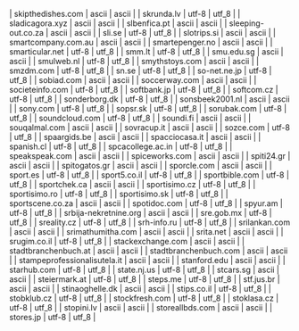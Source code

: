 | skipthedishes.com | ascii | ascii |
| skrunda.lv | utf-8 | utf_8 |
| sladicagora.xyz | ascii | ascii |
| slbenfica.pt | ascii | ascii |
| sleeping-out.co.za | ascii | ascii |
| sli.se | utf-8 | utf_8 |
| slotrips.si | ascii | ascii |
| smartcompany.com.au | ascii | ascii |
| smartepenger.no | ascii | ascii |
| smarticular.net | utf-8 | utf_8 |
| smm.lt | utf-8 | utf_8 |
| smu.edu.sg | ascii | ascii |
| smulweb.nl | utf-8 | utf_8 |
| smythstoys.com | ascii | ascii |
| smzdm.com | utf-8 | utf_8 |
| sn.se | utf-8 | utf_8 |
| so-net.ne.jp | utf-8 | utf_8 |
| sobiad.com | ascii | ascii |
| soccerway.com | ascii | ascii |
| societeinfo.com | utf-8 | utf_8 |
| softbank.jp | utf-8 | utf_8 |
| softcom.cz | utf-8 | utf_8 |
| sonderborg.dk | utf-8 | utf_8 |
| sonsbeek2001.nl | ascii | ascii |
| sony.com | utf-8 | utf_8 |
| sopsr.sk | utf-8 | utf_8 |
| sorubak.com | utf-8 | utf_8 |
| soundcloud.com | utf-8 | utf_8 |
| soundi.fi | ascii | ascii |
| souqalmal.com | ascii | ascii |
| sovracup.it | ascii | ascii |
| sozce.com | utf-8 | utf_8 |
| spaargids.be | ascii | ascii |
| spacciocasa.it | ascii | ascii |
| spanish.cl | utf-8 | utf_8 |
| spcacollege.ac.in | utf-8 | utf_8 |
| speakspeak.com | ascii | ascii |
| spiceworks.com | ascii | ascii |
| spiti24.gr | ascii | ascii |
| spitogatos.gr | ascii | ascii |
| sporcle.com | ascii | ascii |
| sport.es | utf-8 | utf_8 |
| sport5.co.il | utf-8 | utf_8 |
| sportbible.com | utf-8 | utf_8 |
| sportchek.ca | ascii | ascii |
| sportisimo.cz | utf-8 | utf_8 |
| sportisimo.ro | utf-8 | utf_8 |
| sportisimo.sk | utf-8 | utf_8 |
| sportscene.co.za | ascii | ascii |
| spotidoc.com | utf-8 | utf_8 |
| spyur.am | utf-8 | utf_8 |
| srbija-nekretnine.org | ascii | ascii |
| sre.gob.mx | utf-8 | utf_8 |
| sreality.cz | utf-8 | utf_8 |
| srh-info.ru | utf-8 | utf_8 |
| srilankan.com | ascii | ascii |
| srimathumitha.com | ascii | ascii |
| srita.net | ascii | ascii |
| srugim.co.il | utf-8 | utf_8 |
| stackexchange.com | ascii | ascii |
| stadtbranchenbuch.at | ascii | ascii |
| stadtbranchenbuch.com | ascii | ascii |
| stampeprofessionalisutela.it | ascii | ascii |
| stanford.edu | ascii | ascii |
| starhub.com | utf-8 | utf_8 |
| state.nj.us | utf-8 | utf_8 |
| stcars.sg | ascii | ascii |
| steiermark.at | utf-8 | utf_8 |
| steps.me | utf-8 | utf_8 |
| stf.jus.br | ascii | ascii |
| stinaoghelle.dk | ascii | ascii |
| stips.co.il | utf-8 | utf_8 |
| stobklub.cz | utf-8 | utf_8 |
| stockfresh.com | utf-8 | utf_8 |
| stoklasa.cz | utf-8 | utf_8 |
| stopini.lv | ascii | ascii |
| storeallbds.com | ascii | ascii |
| stores.jp | utf-8 | utf_8 |

